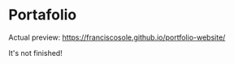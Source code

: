 # Portafolio

Actual preview: https://franciscosole.github.io/portfolio-website/

It's not finished!
